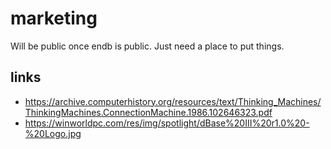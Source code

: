 # marketing

Will be public once endb is public. Just need a place to put things.

## links

* https://archive.computerhistory.org/resources/text/Thinking_Machines/ThinkingMachines.ConnectionMachine.1986.102646323.pdf
* https://winworldpc.com/res/img/spotlight/dBase%20III%20r1.0%20-%20Logo.jpg
